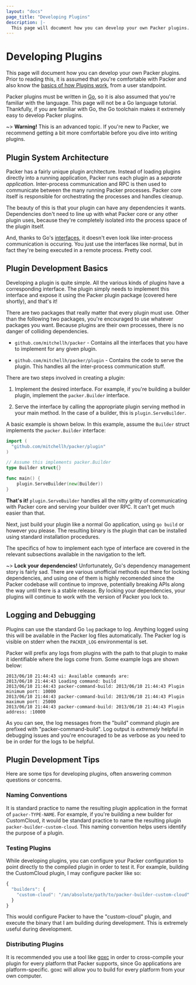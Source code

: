 ```yaml
---
layout: "docs"
page_title: "Developing Plugins"
description: |-
  This page will document how you can develop your own Packer plugins. Prior to reading this, it is assumed that you're comfortable with Packer and also know the basics of how Plugins work, from a user standpoint.
---
```


# Developing Plugins

This page will document how you can develop your own Packer plugins.
Prior to reading this, it is assumed that you're comfortable with Packer
and also know the [basics of how Plugins work](/docs/extend/plugins.html),
from a user standpoint.

Packer plugins must be written in [Go](http://golang.org/), so it is also
assumed that you're familiar with the language. This page will not be a
Go language tutorial. Thankfully, if you are familiar with Go, the Go toolchain
makes it extremely easy to develop Packer plugins.

~> **Warning!** This is an advanced topic. If you're new to Packer, we
recommend getting a bit more comfortable before you dive into writing plugins.

## Plugin System Architecture

Packer has a fairly unique plugin architecture. Instead of loading plugins
directly into a running application, Packer runs each plugin as a
_separate application_. Inter-process communication and RPC is then used
to communicate between the many running Packer processes. Packer core
itself is responsible for orchestrating the processes and handles cleanup.

The beauty of this is that your plugin can have any dependencies it wants.
Dependencies don't need to line up with what Packer core or any other plugin
uses, because they're completely isolated into the process space of the
plugin itself.

And, thanks to Go's [interfaces](http://golang.org/doc/effective_go.html#interfaces_and_types),
it doesn't even look like inter-process communication is occuring. You just
use the interfaces like normal, but in fact they're being executed in
a remote process. Pretty cool.

## Plugin Development Basics

Developing a plugin is quite simple. All the various kinds of plugins
have a corresponding interface. The plugin simply needs to implement
this interface and expose it using the Packer plugin package (covered here shortly),
and that's it!

There are two packages that really matter that every plugin must use.
Other than the following two packages, you're encouraged to use whatever
packages you want. Because plugins are their own processes, there is
no danger of colliding dependencies.

* `github.com/mitchellh/packer` - Contains all the interfaces that you
  have to implement for any given plugin.

* `github.com/mitchellh/packer/plugin` - Contains the code to serve the
  plugin. This handles all the inter-process communication stuff.

There are two steps involved in creating a plugin:

1. Implement the desired interface. For example, if you're building a
   builder plugin, implement the `packer.Builder` interface.

2. Serve the interface by calling the appropriate plugin serving method
   in your main method. In the case of a builder, this is `plugin.ServeBuilder`.

A basic example is shown below. In this example, assume the `Builder` struct
implements the `packer.Builder` interface:

```go
import (
  "github.com/mitchellh/packer/plugin"
)

// Assume this implements packer.Builder
type Builder struct{}

func main() {
	plugin.ServeBuilder(new(Builder))
}
```

**That's it!** `plugin.ServeBuilder` handles all the nitty gritty of
communicating with Packer core and serving your builder over RPC. It
can't get much easier than that.

Next, just build your plugin like a normal Go application, using `go build`
or however you please. The resulting binary is the plugin that can be
installed using standard installation procedures.

The specifics of how to implement each type of interface are covered
in the relevant subsections available in the navigation to the left.

~> **Lock your dependencies!** Unfortunately, Go's dependency
management story is fairly sad. There are various unofficial methods out
there for locking dependencies, and using one of them is highly recomended
since the Packer codebase will continue to improve, potentially breaking
APIs along the way until there is a stable release. By locking your dependencies,
your plugins will continue to work with the version of Packer you lock to.

## Logging and Debugging

Plugins can use the standard Go `log` package to log. Anything logged
using this will be available in the Packer log files automatically.
The Packer log is visible on stderr when the `PACKER_LOG` environmental
is set.

Packer will prefix any logs from plugins with the path to that plugin
to make it identifiable where the logs come from. Some example logs are
shown below:

```text
2013/06/10 21:44:43 ui: Available commands are:
2013/06/10 21:44:43 Loading command: build
2013/06/10 21:44:43 packer-command-build: 2013/06/10 21:44:43 Plugin minimum port: 10000
2013/06/10 21:44:43 packer-command-build: 2013/06/10 21:44:43 Plugin maximum port: 25000
2013/06/10 21:44:43 packer-command-build: 2013/06/10 21:44:43 Plugin address: :10000
```

As you can see, the log messages from the "build" command plugin are
prefixed with "packer-command-build". Log output is _extremely_ helpful
in debugging issues and you're encouraged to be as verbose as you need to
be in order for the logs to be helpful.

## Plugin Development Tips

Here are some tips for developing plugins, often answering common questions
or concerns.

### Naming Conventions

It is standard practice to name the resulting plugin application
in the format of `packer-TYPE-NAME`. For example, if you're building a
new builder for CustomCloud, it would be standard practice to name the
resulting plugin `packer-builder-custom-cloud`. This naming convention
helps users identify the purpose of a plugin.

### Testing Plugins

While developing plugins, you can configure your Packer configuration
to point directly to the compiled plugin in order to test it. For example,
building the CustomCloud plugin, I may configure packer like so:

```javascript
{
  "builders": {
    "custom-cloud": "/an/absolute/path/to/packer-builder-custom-cloud"
  }
}
```

This would configure Packer to have the "custom-cloud" plugin, and execute
the binary that I am building during development. This is extremely useful
during development.

### Distributing Plugins

It is recommended you use a tool like [goxc](https://github.com/laher/goxc)
in order to cross-compile your plugin for every platform that Packer supports,
since Go applications are platform-specific. goxc will allow you to build
for every platform from your own computer.
